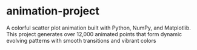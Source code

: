 # animation-project
A colorful scatter plot animation built with Python, NumPy, and Matplotlib. This project generates over 12,000 animated points that form dynamic evolving patterns with smooth transitions and vibrant colors

